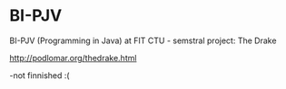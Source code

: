 # BI-PJV
BI-PJV (Programming in Java) at FIT CTU - semstral project: The Drake

http://podlomar.org/thedrake.html

-not finnished :(
